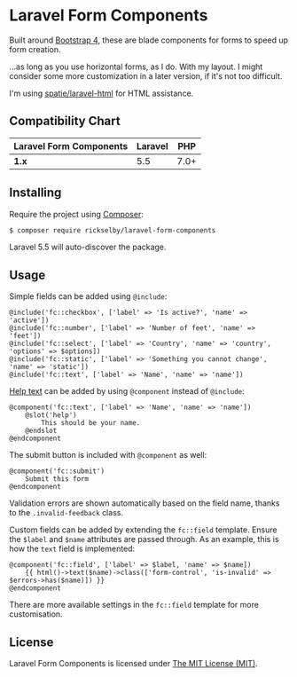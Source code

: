 Laravel Form Components
=======================

Built around [Bootstrap 4](https://getbootstrap.com/docs/4.0/), 
  these are blade components for forms to speed up form creation.

...as long as you use horizontal forms, as I do. With my layout.
  I might consider some more customization in a later version,
  if it's not too difficult.

I'm using [spatie/laravel-html](https://github.com/spatie/laravel-html)
  for HTML assistance.

## Compatibility Chart

| Laravel Form Components | Laravel | PHP  |
|-------------------------|---------|------|
| **1.x**                 | 5.5     | 7.0+ |

## Installing

Require the project using [Composer](https://getcomposer.org):

```bash
$ composer require rickselby/laravel-form-components
```

Laravel 5.5 will auto-discover the package.

## Usage

Simple fields can be added using `@include`:

    @include('fc::checkbox', ['label' => 'Is active?', 'name' => 'active'])
    @include('fc::number', ['label' => 'Number of feet', 'name' => 'feet'])
    @include('fc::select', ['label' => 'Country', 'name' => 'country', 'options' => $options])
    @include('fc::static', ['label' => 'Something you cannot change', 'name' => 'static'])
    @include('fc::text', ['label' => 'Name', 'name' => 'name'])
    
[Help text](https://getbootstrap.com/docs/4.0/components/forms/#help-text)
  can be added by using `@component` instead of `@include`:

    @component('fc::text', ['label' => 'Name', 'name' => 'name'])
        @slot('help')
            This should be your name.
        @endslot
    @endcomponent
    
The submit button is included with `@component` as well:

    @component('fc::submit')
        Submit this form
    @endcomponent
    
Validation errors are shown automatically based on the field name, thanks to the `.invalid-feedback` class.

Custom fields can be added by extending the `fc::field` template. 
  Ensure the `$label` and `$name` attributes are passed through.
  As an example, this is how the `text` field is implemented:

    @component('fc::field', ['label' => $label, 'name' => $name])
        {{ html()->text($name)->class(['form-control', 'is-invalid' => $errors->has($name)]) }}
    @endcomponent
    
There are more available settings in the `fc::field` template for more customisation.

## License

Laravel Form Components is licensed under [The MIT License (MIT)](LICENSE).
